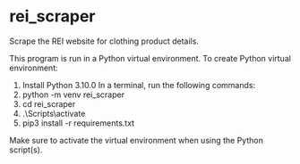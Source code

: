 # rei_scraper
Scrape the REI website for clothing product details.

This program is run in a Python virtual environment.
To create Python virtual environment:
1. Install Python 3.10.0
In a terminal, run the following commands:
2. python -m venv rei_scraper
3. cd rei_scraper
4. .\Scripts\activate
5. pip3 install -r requirements.txt

Make sure to activate the virtual environment when using the Python script(s).


